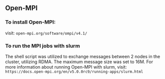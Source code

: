 ## Open-MPI
### To install Open-MPI:
visit: 
`open-mpi.org/software/ompi/v4.1/`

### To run the MPI jobs with slurm
The shell script was utilized to exchange messages between 2 nodes in the cluster, utilizing RDMA. The maximum message size was set to 16M.
For more information about running Open-MPI with slurm, visit:
`https://docs.open-mpi.org/en/v5.0.0rc9/running-apps/slurm.html`
